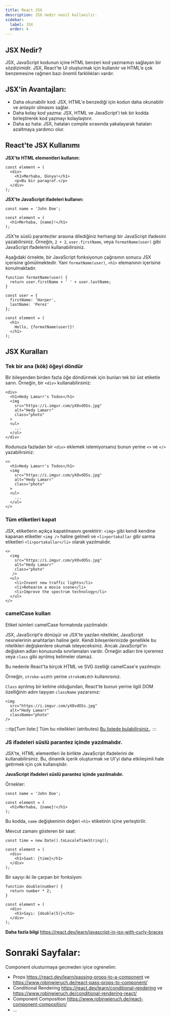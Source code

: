 ```yaml
---
title: React JSX
description: JSX nedir nasil kullanilir.
sidebar:
  label: JSX
  order: 4
---
```


## JSX Nedir?

JSX, JavaScript kodunun içine HTML benzeri kod yazmamızı sağlayan bir sözdizimidir. JSX, React'te UI oluşturmak için kullanılır ve HTML'e çok benzemesine rağmen bazı önemli farklılıkları vardır.

## JSX'in Avantajları:

- Daha okunabilir kod: JSX, HTML'e benzediği için kodun daha okunabilir ve anlaşılır olmasını sağlar.
- Daha kolay kod yazma: JSX, HTML ve JavaScript'i tek bir kodda birleştirerek kod yazmayı kolaylaştırır.
- Daha az hata: JSX, hataları compile sırasında yakalayarak hataları azaltmaya yardımcı olur.

## React'te JSX Kullanımı

**JSX'te HTML elementleri kullanın:**

```
const element = (
  <div>
    <h1>Merhaba, Dünya!</h1>
    <p>Bu bir paragraf.</p>
  </div>
);
```

**JSX'te JavaScript ifadeleri kullanın:**

```
const name = 'John Doe';

const element = (
  <h1>Merhaba, {name}!</h1>
);
```

JSX’te süslü parantezler arasına dilediğiniz herhangi bir JavaScript ifadesini yazabilirsiniz. Örneğin, `2 + 2`, `user.firstName`, veya `formatName(user)` gibi JavaScript ifadelerini kullanabilirsiniz.

Aşağıdaki örnekte, bir JavaScript fonksiyonun çağrısının sonucu JSX içerisine gömülmektedir. Yani `formatName(user)`, `<h1>` elemanının içerisine konulmaktadır.

```
function formatName(user) {
  return user.firstName + ' ' + user.lastName;
}

const user = {
  firstName: 'Harper',
  lastName: 'Perez'
};

const element = (
  <h1>
    Hello, {formatName(user)}!
  </h1>
);
```

## JSX Kuralları

### Tek bir ana (kök) öğeyi döndür

Bir bileşenden birden fazla öğe döndürmek için bunları tek bir üst etiketle sarın. Örneğin, bir `<div>` kullanabilirsiniz:

```
<div>
  <h1>Hedy Lamarr's Todos</h1>
  <img
    src="https://i.imgur.com/yXOvdOSs.jpg"
    alt="Hedy Lamarr"
    class="photo"
  >
  <ul>
    ...
  </ul>
</div>
```

Kodunuza fazladan bir `<div>` eklemek istemiyorsanız bunun yerine `<>` ve `</>` yazabilirsiniz:

```
<>
  <h1>Hedy Lamarr's Todos</h1>
  <img
    src="https://i.imgur.com/yXOvdOSs.jpg"
    alt="Hedy Lamarr"
    class="photo"
  >
  <ul>
    ...
  </ul>
</>
```

### Tüm etiketleri kapat

JSX, etiketlerin açıkça kapatılmasını gerektirir: `<img>` gibi kendi kendine kapanan etiketler `<img />` haline gelmeli ve `<li>portakallar` gibi sarma etiketleri `<li>portakallar</li>` olarak yazılmalıdır.

```
<>
  <img
    src="https://i.imgur.com/yXOvdOSs.jpg"
    alt="Hedy Lamarr"
    class="photo"
   />
  <ul>
    <li>Invent new traffic lights</li>
    <li>Rehearse a movie scene</li>
    <li>Improve the spectrum technology</li>
  </ul>
</>
```

### camelCase kullan

Etiket isimleri camelCase formatında yazılmalıdır.

JSX, JavaScript'e dönüşür ve JSX'te yazılan nitelikler, JavaScript nesnelerinin anahtarları haline gelir. Kendi bileşenlerinizde genellikle bu nitelikleri değişkenlere okumak isteyeceksiniz.
Ancak JavaScript'in değişken adları konusunda sınırlamaları vardır. Örneğin adları tire içeremez veya `class` gibi ayrılmış kelimeler olamaz.

Bu nedenle React'ta birçok HTML ve SVG özelliği camelCase'e yazılmıştır.

Örneğin, `stroke-width` yerine `strokeWidth` kullanırsınız.

`Class` ayrılmış bir kelime olduğundan, React'te bunun yerine ilgili DOM özelliğinin adını taşıyan `className` yazarsınız:

```
<img
  src="https://i.imgur.com/yXOvdOSs.jpg"
  alt="Hedy Lamarr"
  className="photo"
/>
```

:::tip[Tum liste:]
Tüm bu nitelikleri (atributes) [Bu listede bulabilirsiniz.](https://react.dev/reference/react-dom/components/common).
:::

### JS ifadeleri süslü parantez içinde yazılmalıdır.

JSX'te, HTML elementleri ile birlikte JavaScript ifadelerini de kullanabilirsiniz. Bu, dinamik içerik oluşturmak ve UI'yi daha etkileşimli hale getirmek için çok kullanışlıdır.

**JavaScript ifadeleri süslü parantez içinde yazılmalıdır.**

Örnekler:

```
const name = 'John Doe';

const element = (
  <h1>Merhaba, {name}!</h1>
);
```

Bu kodda, `name` değişkeninin değeri `<h1>` etiketinin içine yerleştirilir.

Mevcut zamanı gösteren bir saat:

```
const time = new Date().toLocaleTimeString();

const element = (
  <div>
    <h1>Saat: {time}</h1>
  </div>
);
```

Bir sayıyı iki ile çarpan bir fonksiyon:

```
function double(number) {
  return number * 2;
}

const element = (
  <div>
    <h1>Sayı: {double(5)}</h1>
  </div>
);
```

**Daha fazla bilgi**
https://react.dev/learn/javascript-in-jsx-with-curly-braces

# Sonraki Sayfalar:

Component olusturmaya gecmeden iyice ogrenelim:

- Props https://react.dev/learn/passing-props-to-a-component ve https://www.robinwieruch.de/react-pass-props-to-component/
- Conditional Rendering https://react.dev/learn/conditional-rendering ve https://www.robinwieruch.de/conditional-rendering-react/
- Component Composition https://www.robinwieruch.de/react-component-composition/
- ...
